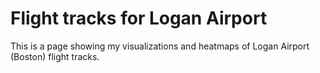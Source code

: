 # Flight tracks for Logan Airport
This is a page showing my visualizations and heatmaps of Logan Airport (Boston) flight tracks.

